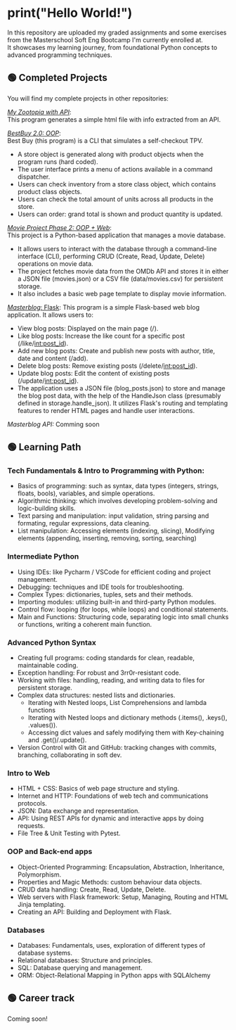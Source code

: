# print("Hello World!")

In this repository are uploaded my graded assignments and some exercises from the Masterschool Soft Eng Bootcamp I'm currently enrolled at.  
It showcases my learning journey, from foundational Python concepts to advanced programming techniques.  

## 🟢 Completed Projects

You will find my complete projects in other repositories:  

<a href="https://github.com/VeronicaLobos/My-Zootopia-With-API">_My Zootopia with API_</a>:  
This program generates a simple html file with info extracted from an API.

<a href="https://github.com/VeronicaLobos/Best-Buy2">_BestBuy 2.0: OOP_</a>:  
Best Buy (this program) is a CLI that simulates a self-checkout TPV.
* A store object is generated along with product objects when the program runs (hard coded).
* The user interface prints a menu of actions available in a command dispatcher. 
* Users can check inventory from a store class object, which contains product class objects. 
* Users can check the total amount of units across all products in the store. 
* Users can order: grand total is shown and product quantity is updated.  

<a href="https://github.com/VeronicaLobos/Movie-Project-Phase2">_Movie Project Phase 2: OOP + Web_</a>:  
This project is a Python-based application that manages a movie database. 
* It allows users to interact with the database through a command-line interface (CLI), performing CRUD (Create, Read, Update, Delete) operations on movie data. 
* The project fetches movie data from the OMDb API and stores it in either a JSON file (movies.json) or a CSV file (data/movies.csv) for persistent storage. 
* It also includes a basic web page template to display movie information.

<a href="https://github.com/VeronicaLobos/Masterblog">_Masterblog_: Flask</a>:
This program is a simple Flask-based web blog application. It allows users to:
* View blog posts: Displayed on the main page (/).
* Like blog posts: Increase the like count for a specific post (/like/<int:post_id>).
* Add new blog posts: Create and publish new posts with author, title, date and content (/add).
* Delete blog posts: Remove existing posts (/delete/<int:post_id>).
* Update blog posts: Edit the content of existing posts (/update/<int:post_id>).
* The application uses a JSON file (blog_posts.json) to store and manage the blog post data, with the help of the HandleJson class (presumably defined in storage.handle_json). It utilizes Flask's routing and templating features to render HTML pages and handle user interactions.

_Masterblog API:_ Comming soon

## 🟢 Learning Path

### Tech Fundamentals & Intro to Programming with Python:

* Basics of programming: such as syntax, data types (integers, strings, floats, bools), variables, and simple operations.
* Algorithmic thinking: which involves developing problem-solving and logic-building skills.
* Text parsing and manipulation: input validation, string parsing and formating, regular expressions, data cleaning.
* List manipulation: Accessing elements (indexing, slicing), Modifying elements (appending, inserting, removing, sorting, searching)


### Intermediate Python

* Using IDEs: like Pycharm / VSCode for efficient coding and project management.
* Debugging: techniques and IDE tools for troubleshooting.
* Complex Types: dictionaries, tuples, sets and their methods.
* Importing modules: utilizing built-in and third-party Python modules.
* Control flow: looping (for loops, while loops) and conditional statements.
* Main and Functions: Structuring code, separating logic into small chunks or functions, writing a coherent main function.


### Advanced Python Syntax

* Creating full programs: coding standards for clean, readable, maintainable coding.
* Exception handling: For robust and 3rr0r-resistant code.
* Working with files: handling, reading, and writing data to files for persistent storage.
* Complex data structures: nested lists and dictionaries.
  * Iterating with Nested loops, List Comprehensions and lambda functions
  * Iterating with Nested loops and dictionary methods (.items(), .keys(), .values()).
  * Accessing dict values and safely modifying them with Key-chaining and .get()/.update().
* Version Control with Git and GitHub: tracking changes with commits, branching, collaborating in soft dev.

### Intro to Web

* HTML + CSS: Basics of web page structure and styling.
* Internet and HTTP: Foundations of web tech and communications protocols.
* JSON: Data exchange and representation.
* API: Using REST APIs for dynamic and interactive apps by doing requests.
* File Tree & Unit Testing with Pytest.

### OOP and Back-end apps

* Object-Oriented Programming: Encapsulation, Abstraction, Inheritance, Polymorphism.
* Properties and Magic Methods: custom behaviour data objects.
* CRUD data handling: Create, Read, Update, Delete.
* Web servers with Flask framework: Setup, Managing, Routing and HTML Jinja templating.
* Creating an API: Building and Deployment with Flask.

### Databases

* Databases: Fundamentals, uses, exploration of different types of database systems.
* Relational databases: Structure and principles.
* SQL: Database querying and management.
* ORM: Object-Relational Mapping in Python apps with SQLAlchemy

## 🟢 Career track

Coming soon!
